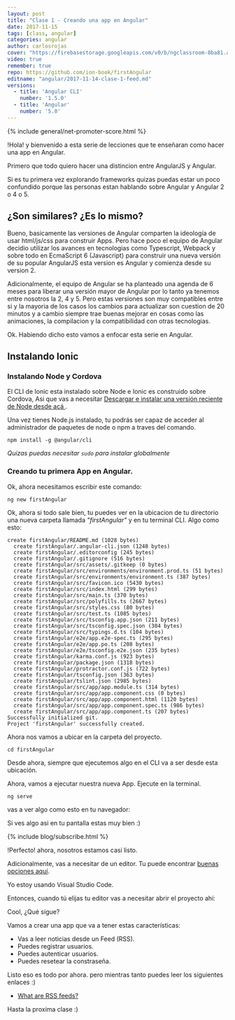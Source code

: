 ```yaml
---
layout: post
title: "Clase 1 - Creando una app en Angular"
date: 2017-11-15
tags: [class, angular]
categories: angular
author: carlosrojas
cover: "https://firebasestorage.googleapis.com/v0/b/ngclassroom-8ba81.appspot.com/o/posts%2F2017-11-14-clase-1-feed%2Fclase1.png?alt=media&token=bc1466ef-4358-49f9-9dc0-7e7c014feb54"
video: true
remember: true
repo: https://github.com/ion-book/firstAngular
editname: "angular/2017-11-14-clase-1-feed.md"
versions:
  - title: 'Angular CLI'
    number: '1.5.0'
  - title: 'Angular'
    number: '5.0'
---
```


<amp-img width="1024" height="512" layout="responsive" src="https://firebasestorage.googleapis.com/v0/b/ngclassroom-8ba81.appspot.com/o/posts%2F2017-11-14-clase-1-feed%2Fclase1.png?alt=media&token=bc1466ef-4358-49f9-9dc0-7e7c014feb54"></amp-img>

{% include general/net-promoter-score.html %} 

!Hola! y bienvenido a esta serie de lecciones que te enseñaran como hacer una app en Angular.

Primero que todo quiero hacer una distincion entre AngularJS y Angular.

Si es tu primera vez explorando frameworks quizas puedas estar un poco confundido porque las personas estan hablando sobre Angular y Angular 2 o 4 o 5.
<!--summary-->

## ¿Son similares? ¿Es lo mismo?

Bueno, basicamente las versiones de Angular comparten la ideología de usar html/js/css para construir Apps. Pero hace poco el equipo de Angular decidio utilizar los avances en tecnologias como Typescript, Webpack y sobre todo en EcmaScript 6 (Javascript) para construir una nueva versión de su popular AngularJS esta version es Angular y comienza desde su version 2. 

Adicionalmente, el equipo de Angular se ha planteado una agenda de 6 meses para liberar una versión mayor de Angular por lo tanto ya tenemos entre nosotros la 2, 4 y 5. Pero estas versiones son muy compatibles entre si y la mayoria de los casos los cambios para actualizar son cuestion de 20 minutos y a cambio siempre trae buenas mejorar en cosas como las animaciones, la compilacion y la compatibilidad con otras tecnologias.

Ok. Habiendo dicho esto vamos a enfocar esta serie en Angular.

## Instalando Ionic

### Instalando Node y Cordova

El CLI de Ionic esta instalado sobre Node e Ionic es construido sobre Cordova, Asi que vas a necesitar [ Descargar e instalar una versión reciente de Node desde acá ](https://nodejs.org/).

Una vez tienes Node.js instalado, tu podrás ser capaz de acceder al administrador de paquetes de node o npm a traves del comando.

```
npm install -g @angular/cli
```

*Quizas puedas necesitar `sudo` para instalar globalmente*


### Creando tu primera App en Angular.

Ok, ahora necesitamos escribir este comando:

```
ng new firstAngular
```

Ok, ahora si todo sale bien, tu puedes ver en la ubicacion de tu directorio una nueva carpeta llamada *"firstAngular"* y en tu terminal CLI. Algo como esto:

```
create firstAngular/README.md (1028 bytes)
  create firstAngular/.angular-cli.json (1248 bytes)
  create firstAngular/.editorconfig (245 bytes)
  create firstAngular/.gitignore (516 bytes)
  create firstAngular/src/assets/.gitkeep (0 bytes)
  create firstAngular/src/environments/environment.prod.ts (51 bytes)
  create firstAngular/src/environments/environment.ts (387 bytes)
  create firstAngular/src/favicon.ico (5430 bytes)
  create firstAngular/src/index.html (299 bytes)
  create firstAngular/src/main.ts (370 bytes)
  create firstAngular/src/polyfills.ts (2667 bytes)
  create firstAngular/src/styles.css (80 bytes)
  create firstAngular/src/test.ts (1085 bytes)
  create firstAngular/src/tsconfig.app.json (211 bytes)
  create firstAngular/src/tsconfig.spec.json (304 bytes)
  create firstAngular/src/typings.d.ts (104 bytes)
  create firstAngular/e2e/app.e2e-spec.ts (295 bytes)
  create firstAngular/e2e/app.po.ts (208 bytes)
  create firstAngular/e2e/tsconfig.e2e.json (235 bytes)
  create firstAngular/karma.conf.js (923 bytes)
  create firstAngular/package.json (1318 bytes)
  create firstAngular/protractor.conf.js (722 bytes)
  create firstAngular/tsconfig.json (363 bytes)
  create firstAngular/tslint.json (2985 bytes)
  create firstAngular/src/app/app.module.ts (314 bytes)
  create firstAngular/src/app/app.component.css (0 bytes)
  create firstAngular/src/app/app.component.html (1120 bytes)
  create firstAngular/src/app/app.component.spec.ts (986 bytes)
  create firstAngular/src/app/app.component.ts (207 bytes)
Successfully initialized git.
Project 'firstAngular' successfully created.

```

Ahora nos vamos a ubicar en la carpeta del proyecto.

```
cd firstAngular
```

Desde ahora, siempre que ejecutemos algo en el CLI va a ser desde esta ubicación.

Ahora, vamos a ejecutar nuestra nueva App. Ejecute en la terminal.

```
ng serve
```

vas a ver algo como esto en tu navegador:

<amp-img width="858" height="495" layout="responsive" src="https://firebasestorage.googleapis.com/v0/b/ngclassroom-8ba81.appspot.com/o/posts%2F2017-11-14-clase-1-feed%2FCaptura%20de%20pantalla%202017-11-15%20a%20la(s)%2010.15.18%20a.m..png?alt=media&token=1d8773b5-22e7-49da-8082-f187b8ad5597"></amp-img>

Si ves algo asi en tu pantalla estas muy bien :)

{% include blog/subscribe.html %}

!Perfecto! ahora, nosotros estamos casi listo.

Adicionalmente, vas a necesitar de un editor. Tu puede encontrar [buenas opciones aquí](https://angular.io/resources).

Yo estoy usando Visual Studio Code.

Entonces, cuando tú elijas tu editor vas a necesitar abrir el proyecto ahí:

<amp-img width="858" height="643" layout="responsive" src="https://firebasestorage.googleapis.com/v0/b/ngclassroom-8ba81.appspot.com/o/posts%2F2017-11-14-clase-1-feed%2FCaptura%20de%20pantalla%202017-11-15%20a%20la(s)%2010.18.03%20a.m..png?alt=media&token=2c81d9af-f1d7-4368-b49d-49206ef0c021"></amp-img>

Cool, ¿Qué sigue?

Vamos a crear una app que va a tener estas características:

* Vas a leer noticias desde un Feed (RSS).
* Puedes registrar usuarios.
* Puedes autenticar usuarios.
* Puedes resetear la constraseña.

Listo eso es todo por ahora. pero mientras tanto puedes leer los siguientes enlaces :)

* [What are RSS feeds?](https://www.lifewire.com/rss-101-3482781)

Hasta la proxima clase :)
